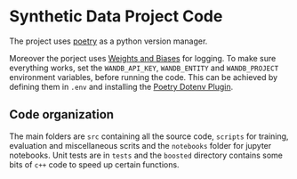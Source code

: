 # Synthetic Data Project Code

The project uses [poetry](https://python-poetry.org/) as a python version manager.

Moreover the porject uses [Weights and Biases](https://docs.wandb.ai/) for logging.
To make sure everything works, set the `WANDB_API_KEY`, `WANDB_ENTITY` and `WANDB_PROJECT` environment
variables, before running the code.
This can be achieved by defining them in `.env` and installing the [Poetry Dotenv Plugin](https://pypi.org/project/poetry-dotenv-plugin/).

## Code organization

The main folders are `src` containing all the source code, `scripts` for training, evaluation and miscellaneous scrits and the `notebooks` folder for jupyter notebooks.
Unit tests are in `tests` and the `boosted` directory contains some bits of `c++` code to speed up certain functions.